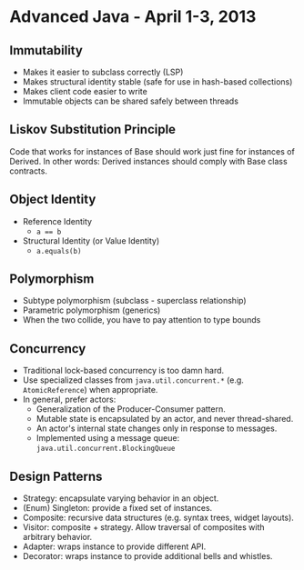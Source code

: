 Advanced Java - April 1-3, 2013
===============================

Immutability
------------

* Makes it easier to subclass correctly (LSP)
* Makes structural identity stable (safe for use in hash-based collections)
* Makes client code easier to write
* Immutable objects can be shared safely between threads

Liskov Substitution Principle
-----------------------------

Code that works for instances of Base should work just fine for instances of Derived. In other words: Derived instances should comply with Base class contracts.

Object Identity
---------------

* Reference Identity
  - `a == b`
* Structural Identity (or Value Identity)
  - `a.equals(b)`

Polymorphism
------------

* Subtype polymorphism (subclass - superclass relationship)
* Parametric polymorphism (generics)
* When the two collide, you have to pay attention to type bounds

Concurrency
-----------

* Traditional lock-based concurrency is too damn hard.
* Use specialized classes from `java.util.concurrent.*` (e.g. `AtomicReference`) when appropriate.
* In general, prefer actors:
  - Generalization of the Producer-Consumer pattern.
  - Mutable state is encapsulated by an actor, and never thread-shared.
  - An actor's internal state changes only in response to messages.
  - Implemented using a message queue: `java.util.concurrent.BlockingQueue`

Design Patterns
---------------

* Strategy: encapsulate varying behavior in an object.
* (Enum) Singleton: provide a fixed set of instances.
* Composite: recursive data structures (e.g. syntax trees, widget layouts).
* Visitor: composite + strategy. Allow traversal of composites with arbitrary behavior.
* Adapter: wraps instance to provide different API.
* Decorator: wraps instance to provide additional bells and whistles.
